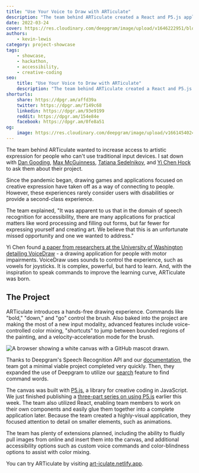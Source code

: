 ```yaml
---
title: "Use Your Voice to Draw with ARTiculate"
description: "The team behind ARTiculate created a React and P5.js application for voice-based drawing to increase access to creative expression. Learn more here."
date: 2022-03-24
cover: https://res.cloudinary.com/deepgram/image/upload/v1646222951/blog/2022/03/draw-with-your-voice-articulate/cover.jpg
authors:
    - kevin-lewis
category: project-showcase
tags:
    - showcase,
    - hackathon,
    - accessibility,
    - creative-coding
seo:
    title: "Use Your Voice to Draw with ARTiculate"
    description: "The team behind ARTiculate created a React and P5.js application for voice-based drawing to increase access to creative expression. Learn more here."
shorturls:
    share: https://dpgr.am/affd39a
    twitter: https://dpgr.am/f149c68
    linkedin: https://dpgr.am/93e9199
    reddit: https://dpgr.am/154e84e
    facebook: https://dpgr.am/0fe8a51
og:
    image: https://res.cloudinary.com/deepgram/image/upload/v1661454024/blog/draw-with-your-voice-articulate/ograph.png
---
```


The team behind ARTiculate wanted to increase access to artistic expression for people who can't use traditional input devices. I sat down with [Dan Gooding](https://github.com/DanGooding), [Max McGuinness](https://github.com/mgm52), [Tatiana Sedelnikov](https://github.com/tatiana-s), and [Yi Chen Hock](https://github.com/yichenhock) to ask them about their project.

Since the pandemic began, drawing games and applications focused on creative expression have taken off as a way of connecting to people. However, these experiences rarely consider users with disabilities or provide a second-class experience.

The team explained, "It was apparent to us that in the domain of speech recognition for accessibility, there are many applications for practical matters like word processing and filling out forms, but far fewer for expressing yourself and creating art. We believe that this is an unfortunate missed opportunity and one we wanted to address."

Yi Chen found [a paper from researchers at the University of Washington detailing VoiceDraw](https://faculty.washington.edu/wobbrock/pubs/assets-07.03.pdf) - a drawing application for people with motor impairments. VoiceDraw uses sounds to control the experience, such as vowels for joysticks. It is complex, powerful, but hard to learn. And, with the inspiration to speak commands to improve the learning curve, ARTiculate was born.

## The Project

ARTiculate introduces a hands-free drawing experience. Commands like "bold," "down," and "go" control the brush. Also baked into the project are making the most of a new input modality, advanced features include voice-controlled color mixing, "shortcuts" to jump between bounded regions of the painting, and a velocity-acceleration mode for the brush.

![A browser showing a white canvas with a GitHub mascot drawn.](https://res.cloudinary.com/deepgram/image/upload/v1646222952/blog/2022/03/draw-with-your-voice-articulate/screenshot.jpg)

Thanks to Deepgram's Speech Recognition API and our [documentation](https://developers.deepgram.com/documentation/), the team got a minimal viable project completed very quickly. Then, they expanded the use of Deepgram to utilize our [search](https://developers.deepgram.com/documentation/features/search/) feature to find command words.

The canvas was built with [P5.js](https://p5js.org), a library for creative coding in JavaScript. We just finished publishing a [three-part series on using P5.js](https://developers.deepgram.com/blog/2022/03/p5js-getting-started/) earlier this week. The team also utilized React, enabling team members to work on their own components and easily glue them together into a complete application later. Because the team created a highly-visual application, they focused attention to detail on smaller elements, such as animations.

The team has plenty of extensions planned, including the ability to fluidly pull images from online and insert them into the canvas, and additional accessibility options such as custom voice commands and color-blindness options to assist with color mixing.

You can try ARTiculate by visiting [art-iculate.netlify.app](https://art-iculate.netlify.app).

